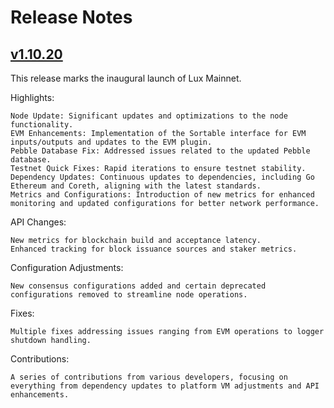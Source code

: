 # Release Notes

## [v1.10.20](https://github.com/luxfi/node/releases/tag/v1.10.20)

This release marks the inaugural launch of Lux Mainnet.

Highlights:

    Node Update: Significant updates and optimizations to the node functionality.
    EVM Enhancements: Implementation of the Sortable interface for EVM inputs/outputs and updates to the EVM plugin.
    Pebble Database Fix: Addressed issues related to the updated Pebble database.
    Testnet Quick Fixes: Rapid iterations to ensure testnet stability.
    Dependency Updates: Continuous updates to dependencies, including Go Ethereum and Coreth, aligning with the latest standards.
    Metrics and Configurations: Introduction of new metrics for enhanced monitoring and updated configurations for better network performance.

API Changes:

    New metrics for blockchain build and acceptance latency.
    Enhanced tracking for block issuance sources and staker metrics.

Configuration Adjustments:

    New consensus configurations added and certain deprecated configurations removed to streamline node operations.

Fixes:

    Multiple fixes addressing issues ranging from EVM operations to logger shutdown handling.

Contributions:

    A series of contributions from various developers, focusing on everything from dependency updates to platform VM adjustments and API enhancements.
